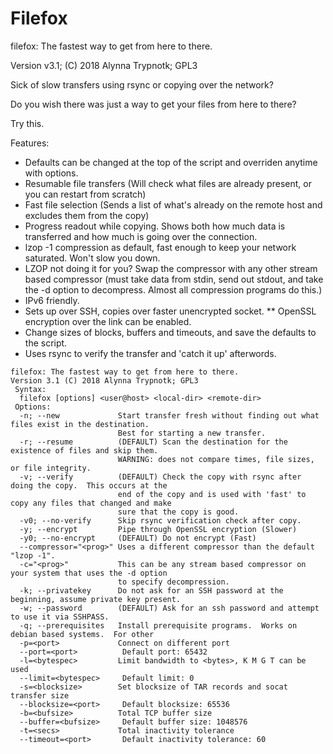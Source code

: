 # Filefox

filefox: The fastest way to get from here to there.

Version v3.1; (C) 2018 Alynna Trypnotk; GPL3

Sick of slow transfers using rsync or copying over the network?

Do you wish there was just a way to get your files from here to there?

Try this.

Features:
* Defaults can be changed at the top of the script and overriden anytime with options.
* Resumable file transfers (Will check what files are already present, or you can restart from scratch)
* Fast file selection (Sends a list of what's already on the remote host and excludes them from the copy)
* Progress readout while copying.  Shows both how much data is transferred and how much is going over the connection.
* lzop -1 compression as default, fast enough to keep your network saturated.  Won't slow you down.
* LZOP not doing it for you?  Swap the compressor with any other stream based compressor (must take data from stdin, send out stdout, and take the -d option to decompress.  Almost all compression programs do this.)
* IPv6 friendly.
* Sets up over SSH, copies over faster unencrypted socket.
** OpenSSL encryption over the link can be enabled.  
* Change sizes of blocks, buffers and timeouts, and save the defaults to the script.
* Uses rsync to verify the transfer and 'catch it up' afterwords.
```
filefox: The fastest way to get from here to there.
Version 3.1 (C) 2018 Alynna Trypnotk; GPL3
 Syntax:
  filefox [options] <user@host> <local-dir> <remote-dir>
 Options:
  -n; --new             Start transfer fresh without finding out what files exist in the destination.
                        Best for starting a new transfer.
  -r; --resume          (DEFAULT) Scan the destination for the existence of files and skip them.
                        WARNING: does not compare times, file sizes, or file integrity.
  -v; --verify          (DEFAULT) Check the copy with rsync after doing the copy.  This occurs at the
                        end of the copy and is used with 'fast' to copy any files that changed and make
                        sure that the copy is good.
  -v0; --no-verify      Skip rsync verification check after copy.
  -y; --encrypt         Pipe through OpenSSL encryption (Slower)
  -y0; --no-encrypt     (DEFAULT) Do not encrypt (Fast)
  --compressor="<prog>" Uses a different compressor than the default "lzop -1".
  -c="<prog>"           This can be any stream based compressor on your system that uses the -d option
                        to specify decompression.
  -k; --privatekey      Do not ask for an SSH password at the beginning, assume private key present.
  -w; --password        (DEFAULT) Ask for an ssh password and attempt to use it via SSHPASS.
  -q; --prerequisites   Install prerequisite programs.  Works on debian based systems.  For other
  -p=<port>             Connect on different port
  --port=<port>          Default port: 65432
  -l=<bytespec>         Limit bandwidth to <bytes>, K M G T can be used
  --limit=<bytespec>     Default limit: 0
  -s=<blocksize>        Set blocksize of TAR records and socat transfer size
  --blocksize=<port>     Default blocksize: 65536
  -b=<bufsize>          Total TCP buffer size
  --buffer=<bufsize>     Default buffer size: 1048576
  -t=<secs>             Total inactivity tolerance
  --timeout=<port>       Default inactivity tolerance: 60 
```
